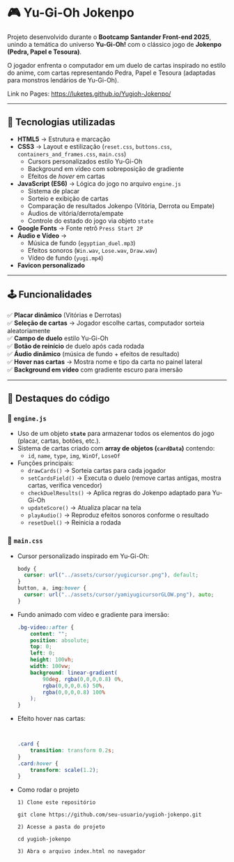 # 🎮 Yu-Gi-Oh Jokenpo  

Projeto desenvolvido durante o **Bootcamp Santander Front-end 2025**, unindo a temática do universo **Yu-Gi-Oh!** com o clássico jogo de **Jokenpo (Pedra, Papel e Tesoura)**.  

O jogador enfrenta o computador em um duelo de cartas inspirado no estilo do anime, com cartas representando Pedra, Papel e Tesoura (adaptadas para monstros lendários de Yu-Gi-Oh).  

Link no Pages: https://luketes.github.io/Yugioh-Jokenpo/

---

## 🚀 Tecnologias utilizadas  

- **HTML5** → Estrutura e marcação  
- **CSS3** → Layout e estilização (`reset.css`, `buttons.css`, `containers_and_frames.css`, `main.css`)  
  - Cursors personalizados estilo Yu-Gi-Oh  
  - Background em vídeo com sobreposição de gradiente  
  - Efeitos de *hover* em cartas  
- **JavaScript (ES6)** → Lógica do jogo no arquivo `engine.js`  
  - Sistema de placar  
  - Sorteio e exibição de cartas  
  - Comparação de resultados Jokenpo (Vitória, Derrota ou Empate)  
  - Áudios de vitória/derrota/empate  
  - Controle do estado do jogo via objeto `state`  
- **Google Fonts** → Fonte retrô `Press Start 2P`  
- **Áudio e Vídeo** →  
  - Música de fundo (`egyptian_duel.mp3`)  
  - Efeitos sonoros (`Win.wav`, `Lose.wav`, `Draw.wav`)  
  - Vídeo de fundo (`yugi.mp4`)  
- **Favicon personalizado**  

---

## 🕹️ Funcionalidades  

✅ **Placar dinâmico** (Vitórias e Derrotas)  
✅ **Seleção de cartas** → Jogador escolhe cartas, computador sorteia aleatoriamente  
✅ **Campo de duelo** estilo Yu-Gi-Oh  
✅ **Botão de reinício** de duelo após cada rodada  
✅ **Áudio dinâmico** (música de fundo + efeitos de resultado)  
✅ **Hover nas cartas** → Mostra nome e tipo da carta no painel lateral  
✅ **Background em vídeo** com gradiente escuro para imersão  

---

## 📜 Destaques do código  

### 🔹 `engine.js`  
- Uso de um objeto **`state`** para armazenar todos os elementos do jogo (placar, cartas, botões, etc.).  
- Sistema de cartas criado com **array de objetos (`cardData`)** contendo:  
  - `id`, `name`, `type`, `img`, `WinOf`, `LoseOf`  
- Funções principais:  
  - `drawCards()` → Sorteia cartas para cada jogador  
  - `setCardsField()` → Executa o duelo (remove cartas antigas, mostra cartas, verifica vencedor)  
  - `checkDuelResults()` → Aplica regras do Jokenpo adaptado para Yu-Gi-Oh  
  - `updateScore()` → Atualiza placar na tela  
  - `playAudio()` → Reproduz efeitos sonoros conforme o resultado  
  - `resetDuel()` → Reinicia a rodada  

### 🔹 `main.css`  
- Cursor personalizado inspirado em Yu-Gi-Oh:  
  ```css
  body {
    cursor: url("../assets/cursor/yugicursor.png"), default; 
  }
  button, a, img:hover {
    cursor: url("../assets/cursor/yamiyugicursorGLOW.png"), auto; 
  }

- Fundo animado com vídeo e gradiente para imersão:
  ```css
  .bg-video::after {
      content: "";
      position: absolute;
      top: 0;
      left: 0;
      height: 100vh;
      width: 100vw;
      background: linear-gradient(
          90deg, rgba(0,0,0,0.8) 0%,
          rgba(0,0,0,0.6) 50%,
          rgba(0,0,0,0.8) 100%
      );
  }
  ```
- Efeito hover nas cartas:
  ```css
 
  
  .card {
      transition: transform 0.2s;
  }
  .card:hover {
      transform: scale(1.2);
  }  
  ```
- Como rodar o projeto
  ```
  1) Clone este repositório
    
  git clone https://github.com/seu-usuario/yugioh-jokenpo.git
    
  2) Acesse a pasta do projeto
    
  cd yugioh-jokenpo
    
  3) Abra o arquivo index.html no navegador
  ```
